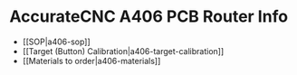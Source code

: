 # AccurateCNC A406 PCB Router Info

- [[SOP|a406-sop]]
- [[Target (Button) Calibration|a406-target-calibration]]
- [[Materials to order|a406-materials]]